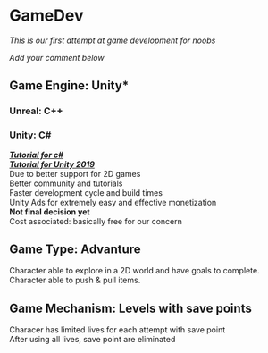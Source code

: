 # GameDev

*This is our first attempt at game development for noobs*

*Add your comment below*

## Game Engine: Unity* 
### Unreal: C++
### Unity: C#
***[Tutorial for c#](https://www.youtube.com/watch?v=GhQdlIFylQ8&ab_channel=freeCodeCamp.org)***<br>
***[Tutorial for Unity 2019](https://www.youtube.com/watch?v=pwZpJzpE2lQ&ab_channel=Imphenzia)***<br>
Due to better support for 2D games
<br>
Better community and tutorials
<br>
Faster development cycle and build times
<br>
Unity Ads for extremely easy and effective monetization
<br>
**Not final decision yet**
<br>
Cost associated: basically free for our concern

## Game Type: Advanture

Character able to explore in a 2D world and have goals to complete.
<br>
Character able to push & pull items.

## Game Mechanism: Levels with save points

Characer has limited lives for each attempt with save point
<br>
After using all lives, save point are eliminated

